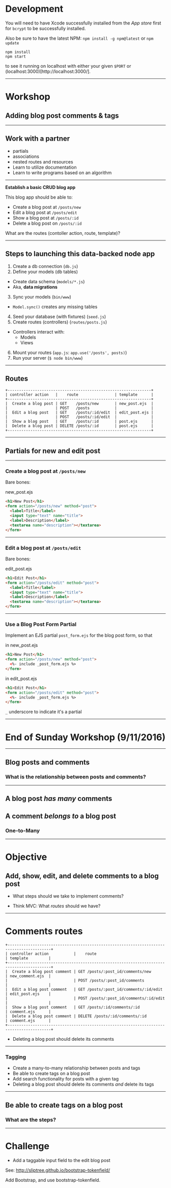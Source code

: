 # Development

You will need to have Xcode successfully installed from the *App store* first for `bcrypt` to be successfully installed.

Also be sure to have the latest NPM: `npm install -g npm@latest` or `npm update`

```
npm install
npm start
```

to see it running on localhost with either your given `$PORT` or (localhost:3000)[http://localhost:3000/].

----
# Workshop

## Adding blog post comments & tags

----

## Work with a partner

* partials
* associations
* nested routes and resources
* Learn to utilize documentation
* Learn to write programs based on an algorithm

----

**Establish a basic CRUD blog app**

This blog app should be able to:

* Create a blog post at `/posts/new`
* Edit a blog post at `/posts/edit`
* Show a blog post at `/posts/:id`
* Delete a blog post on `/posts/:id`

What are the routes (contoller action, route, template)?

----

## Steps to launching this data-backed node app

1. Create a db connection (`db.js`)
2. Define your models (db tables)
  - Create data schema (`models/*.js`)
  - Aka, **data migrations**
3. Sync your models (`bin/www`)
  - `Model.sync()` creates any missing tables
4. Seed your database (with fixtures)  (`seed.js`)
5. Create routes (controllers) (`routes/posts.js`)
  - Controllers interact with:
    - Models
    - Views
6. Mount your routes (`app.js`: `app.use('/posts', posts)`)
7. Run your server (`$ node bin/www`)


----

## Routes

```
+---------------------------------------------------------------+
| controller action   |    route                | template      |
+---------------------------------------------------------------+
|  Create a blog post | GET    /posts/new       | new_post.ejs  |
|                     | POST   /posts           |               |
|  Edit a blog post   | GET    /posts/:id/edit  | edit_post.ejs |
|                     | POST   /posts/:id/edit  |               |
|  Show a blog post   | GET    /posts/:id       | post.ejs      |
|  Delete a blog post | DELETE /posts/:id       | post.ejs      |
+---------------------------------------------------------------+
```

----

## Partials for new and edit post 

---

### Create a blog post at `/posts/new`

Bare bones:

new_post.ejs

```html
<h1>New Post</h1>
<form action="/posts/new" method="post">
  <label>Title</label>
  <input type="text" name="title">
  <label>Description</label>
  <textarea name="description"></textarea>
</form>
```

---

### Edit a blog post at `/posts/edit`

Bare bones:

edit_post.ejs

```html
<h1>Edit Post</h1>
<form action="/posts/edit" method="post">
  <label>Title</label>
  <input type="text" name="title">
  <label>Description</label>
  <textarea name="description"></textarea>
</form>
```

---

### Use a Blog Post Form Partial

Implement an EJS partial `post_form.ejs` for the blog post form, so that

in new_post.ejs

```html
<h1>New Post</h1>
<form action="/posts/new" method="post">
  <%- include _post_form.ejs %>
</form>
```

in edit_post.ejs

```html
<h1>Edit Post</h1>
<form action="/posts/edit" method="post">
  <%- include _post_form.ejs %>
</form>
```

`_` underscore to indicate it's a partial

---

# End of Sunday Workshop (9/11/2016)

---

## Blog posts and comments

### What is the relationship between posts and comments?

---

## A blog post *has many* comments
## A comment *belongs to* a blog post

### One-to-Many

---

# Objective 

## Add, show, edit, and delete comments to a blog post

* What steps should we take to implement comments?

* Think MVC: What *routes* should we have?

---

# Comments routes

```
+-----------------------------------------------------------------------------------------+
| controller action           |    route                               | template         |
+-----------------------------------------------------------------------------------------+
|  Create a blog post comment | GET /posts/:post_id/comments/new       | new_comment.ejs  |
|                             | POST /posts/:post_id/comments          |                  |
|  Edit a blog post comment   | GET /posts/:post_id/comments/:id/edit  | edit_post.ejs    |
|                             | POST /posts/:post_id/comments/:id/edit |                  |
|  Show a blog post comment   | GET /posts/:id/comments/:id            | comment.ejs      |
|  Delete a blog post comment | DELETE /posts/:id/comments/:id         | comment.ejs      |
+-----------------------------------------------------------------------------------------+
```

- Deleting a blog post should delete its comments

----

### Tagging

- Create a many-to-many relationship between posts and tags
- Be able to create tags on a blog post
- Add search functionality for posts with a given tag
- Deleting a blog post should delete its comments *and* delete its tags

---

## Be able to create tags on a blog post
### What are the steps?

---

# Challenge

* Add a taggable input field to the edit blog post

See: http://sliptree.github.io/bootstrap-tokenfield/

Add Bootstrap, and use bootstrap-tokenfield.

